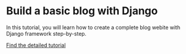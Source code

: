 # Build a basic blog with Django

In this tutorial, you will learn how to create a complete blog webite with Django framework step-by-step. 

[Find the detailed tutorial](https://pythonistaplanet.com/how-to-create-blog-using-django/)